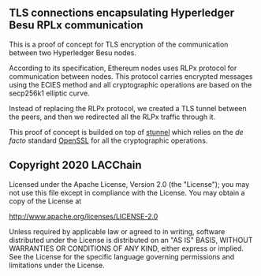 ## TLS connections encapsulating Hyperledger Besu RPLx communication 
This is a proof of concept for TLS encryption of the communication between two Hyperledger Besu nodes.

According to its specification, Ethereum nodes uses RLPx protocol for communication between nodes. This protocol carries encrypted messages using the ECIES method and all cryptographic operations are based on the secp256k1 elliptic curve.

Instead of replacing the RLPx protocol, we created a TLS tunnel between the peers, and then we redirected all the RLPx traffic through it.

This proof of concept is builded on top of [stunnel](https://www.stunnel.org/) which relies on the _de facto_ standard [OpenSSL](https://www.openssl.org/) for all the cryptographic operations.

## Copyright 2020 LACChain

Licensed under the Apache License, Version 2.0 (the "License");
you may not use this file except in compliance with the License.
You may obtain a copy of the License at

http://www.apache.org/licenses/LICENSE-2.0

Unless required by applicable law or agreed to in writing, software
distributed under the License is distributed on an "AS IS" BASIS,
WITHOUT WARRANTIES OR CONDITIONS OF ANY KIND, either express or implied.
See the License for the specific language governing permissions and
limitations under the License.
